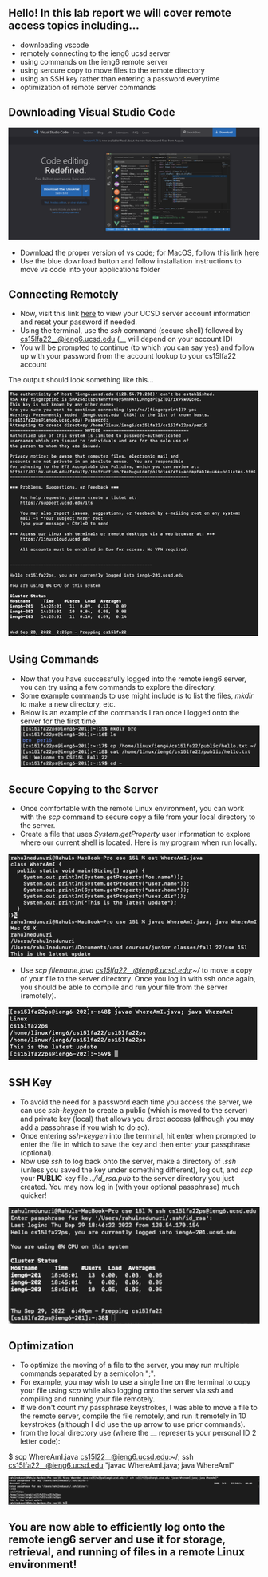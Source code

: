 
## **Hello! In this lab report we will cover remote access topics including...**

- downloading vscode
- remotely connecting to the ieng6 ucsd server
- using commands on the ieng6 remote server
- using sercure copy to move files to the remote directory
- using an SSH key rather than entering a password everytime
- optimization of remote server commands


## **Downloading Visual Studio Code**

![](vscodedownload.png)
- Download the proper version of vs code; for MacOS, follow this link [here](https://code.visualstudio.com/)
- Use the blue download button and follow installation instructions to move vs code into your applications folder

## **Connecting Remotely**

- Now, visit this link [here](https://sdacs.ucsd.edu/~icc/index.php) to view your UCSD server account information and reset your password if needed.
- Using the terminal, use the *ssh* command (secure shell) followed by cs15lfa22__@ieng6.ucsd.edu (__ will depend on your account ID)
- You will be prompted to continue (to which you can say yes) and follow up with your password from the account lookup to your cs15lfa22 account

The output should look something like this...

![](firstlogin.png)

## **Using Commands**

- Now that you have successfully logged into the remote ieng6 server, you can try using a few commands to explore the directory.
- Some example commands to use might include *ls* to list the files, *mkdir* to make a new directory, etc.
- Below is an example of the commands I ran once I logged onto the server for the first time.
![](examplecommands.png)

## **Secure Copying to the Server**
- Once comfortable with the remote Linux environment, you can work with the *scp* command to secure copy a file from your local directory to the server.
- Create a file that uses *System.getProperty* user information to explore where our current shell is located. Here is my program when run locally.

![](localwherefile.png) 

- Use *scp filename.java cs15lfa22__@ieng6.ucsd.edu:~/* to move a copy of your file to the server directory. Once you log in with ssh once again, you should be able to compile and run your file from the server (remotely).

![](remotewherefile.png)

## **SSH Key**
- To avoid the need for a password each time you access the server, we can use *ssh-keygen* to create a public (which is moved to the server) and private key (local) that allows you direct access (although you may add a passphrase if you wish to do so).
- Once entering *ssh-keygen* into the terminal, hit enter when prompted to enter the file in which to save the key and then enter your passphrase (optional). 
- Now use *ssh* to log back onto the server, make a directory of *.ssh* (unless you saved the key under something different), log out, and *scp* your **PUBLIC** key file *../id_rsa.pub* to the server directory you just created. You may now log in (with your optional passphrase) much quicker!

![](key.png)

## **Optimization**
- To optimize the moving of a file to the server, you may run multiple commands separated by a semicolon ";".
- For example, you may wish to use a single line on the terminal to copy your file using *scp* while also logging onto the server via *ssh* and compiling and running your file remotely.
- If we don't count my passphrase keystrokes, I was able to move a file to the remote server, compile the file remotely, and run it remotely in 10 keystrokes (although I did use the up arrow to use prior commands).
- from the local directory use (where the __ represents your personal ID 2 letter code): 


$ scp WhereAmI.java cs15l22__@ieng6.ucsd.edu:~/; ssh cs15lfa22__@ieng6.ucsd.edu "javac WhereAmI.java; java WhereAmI"

![](optimize.png)



## You are now able to efficiently log onto the remote ieng6 server and use it for storage, retrieval, and running of files in a remote Linux environment!
